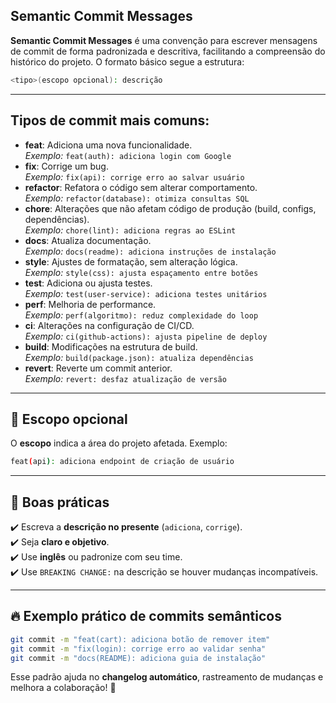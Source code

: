 
## Semantic Commit Messages

**Semantic Commit Messages** é uma convenção para escrever mensagens de commit de forma padronizada e descritiva, facilitando a compreensão do histórico do projeto. O formato básico segue a estrutura:

```bash
<tipo>(escopo opcional): descrição
```

---

## Tipos de commit mais comuns:

- **feat**: Adiciona uma nova funcionalidade.  
  _Exemplo:_ `feat(auth): adiciona login com Google`
- **fix**: Corrige um bug.  
  _Exemplo:_ `fix(api): corrige erro ao salvar usuário`
- **refactor**: Refatora o código sem alterar comportamento.  
  _Exemplo:_ `refactor(database): otimiza consultas SQL`
- **chore**: Alterações que não afetam código de produção (build, configs, dependências).  
  _Exemplo:_ `chore(lint): adiciona regras ao ESLint`
- **docs**: Atualiza documentação.  
  _Exemplo:_ `docs(readme): adiciona instruções de instalação`
- **style**: Ajustes de formatação, sem alteração lógica.  
  _Exemplo:_ `style(css): ajusta espaçamento entre botões`
- **test**: Adiciona ou ajusta testes.  
  _Exemplo:_ `test(user-service): adiciona testes unitários`
- **perf**: Melhoria de performance.  
  _Exemplo:_ `perf(algoritmo): reduz complexidade do loop`
- **ci**: Alterações na configuração de CI/CD.  
  _Exemplo:_ `ci(github-actions): ajusta pipeline de deploy`
- **build**: Modificações na estrutura de build.  
  _Exemplo:_ `build(package.json): atualiza dependências`
- **revert**: Reverte um commit anterior.  
  _Exemplo:_ `revert: desfaz atualização de versão`

---

## 🔹 Escopo opcional
O **escopo** indica a área do projeto afetada. Exemplo:

```bash
feat(api): adiciona endpoint de criação de usuário
```

---

## 🔹 Boas práticas
✔️ Escreva a **descrição no presente** (`adiciona`, `corrige`).  
✔️ Seja **claro e objetivo**.  
✔️ Use **inglês** ou padronize com seu time.  
✔️ Use `BREAKING CHANGE:` na descrição se houver mudanças incompatíveis.  

---

## 🔥 Exemplo prático de commits semânticos

```bash
git commit -m "feat(cart): adiciona botão de remover item"
git commit -m "fix(login): corrige erro ao validar senha"
git commit -m "docs(README): adiciona guia de instalação"
```

Esse padrão ajuda no **changelog automático**, rastreamento de mudanças e melhora a colaboração! 🚀
